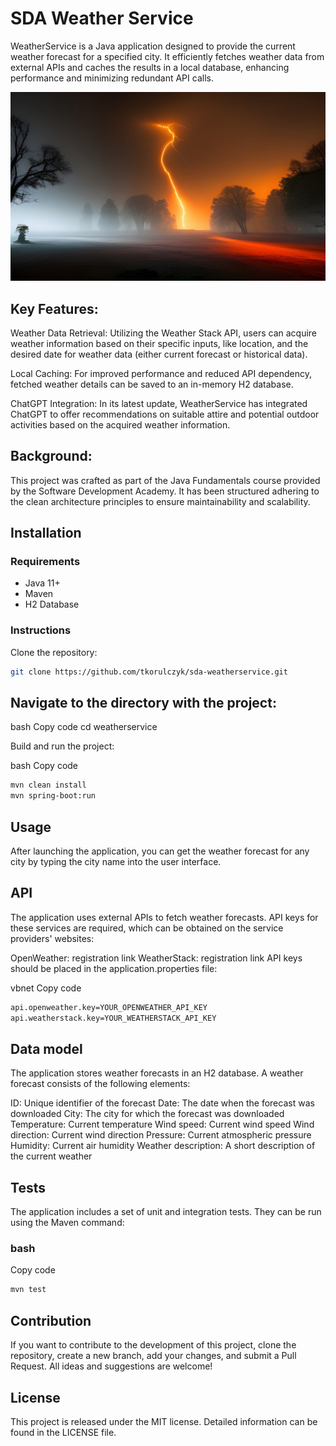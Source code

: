 # SDA Weather Service
WeatherService is a Java application designed to provide the current weather forecast for a specified city. It efficiently fetches weather data from external APIs and caches the results in a local database, enhancing performance and minimizing redundant API calls.

![AI Generated Lighting](\src\project_desc\img/ai-generated-7922513_1280.jpg?raw=true "AI Generated Lighting")

## Key Features:

Weather Data Retrieval: Utilizing the Weather Stack API, users can acquire weather information based on their specific inputs, like location, and the desired date for weather data (either current forecast or historical data).

Local Caching: For improved performance and reduced API dependency, fetched weather details can be saved to an in-memory H2 database.

ChatGPT Integration: In its latest update, WeatherService has integrated ChatGPT to offer recommendations on suitable attire and potential outdoor activities based on the acquired weather information.

## Background:
This project was crafted as part of the Java Fundamentals course provided by the Software Development Academy. It has been structured adhering to the clean architecture principles to ensure maintainability and scalability.

## Installation
### Requirements
- Java 11+
- Maven
- H2 Database

### Instructions
Clone the repository:
```bash
git clone https://github.com/tkorulczyk/sda-weatherservice.git
```

## Navigate to the directory with the project:

bash
Copy code
cd weatherservice

Build and run the project:



bash
Copy code

```bash
mvn clean install
mvn spring-boot:run
```

## Usage
After launching the application, you can get the weather forecast for any city by typing the city name into the user interface.

## API
The application uses external APIs to fetch weather forecasts. API keys for these services are required, which can be obtained on the service providers' websites:

OpenWeather: registration link
WeatherStack: registration link
API keys should be placed in the application.properties file:

vbnet
Copy code
```bash
api.openweather.key=YOUR_OPENWEATHER_API_KEY
api.weatherstack.key=YOUR_WEATHERSTACK_API_KEY
```

## Data model
The application stores weather forecasts in an H2 database. A weather forecast consists of the following elements:

ID: Unique identifier of the forecast
Date: The date when the forecast was downloaded
City: The city for which the forecast was downloaded
Temperature: Current temperature
Wind speed: Current wind speed
Wind direction: Current wind direction
Pressure: Current atmospheric pressure
Humidity: Current air humidity
Weather description: A short description of the current weather

## Tests
The application includes a set of unit and integration tests. They can be run using the Maven command:
### bash
Copy code
```bash
mvn test
```

## Contribution
If you want to contribute to the development of this project, clone the repository, create a new branch, add your changes, and submit a Pull Request. All ideas and suggestions are welcome!

## License
This project is released under the MIT license. Detailed information can be found in the LICENSE file.
